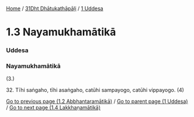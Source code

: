 
[Home](/) / [31Dht Dhātukathāpāḷi](../../31Dht.md) / [1 Uddesa](../1.md)

# 1.3 Nayamukhamātikā

### Uddesa

### Nayamukhamātikā

(3.)

32\. Tīhi saṅgaho, tīhi asaṅgaho, catūhi sampayogo, catūhi vippayogo. (4)

[Go to previous page (1.2 Abbhantaramātikā)](1.2.md) / [Go to parent page (1 Uddesa)](../1.md) / [Go to next page (1.4 Lakkhaṇamātikā)](1.4.md)


